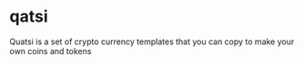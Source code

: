 # qatsi
Quatsi is a set of crypto currency templates that you can copy to make your own coins and tokens

